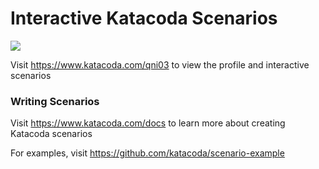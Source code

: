 # Interactive Katacoda Scenarios

[![](http://shields.katacoda.com/katacoda/qni03/count.svg)](https://www.katacoda.com/qni03 "Get your profile on Katacoda.com")

Visit https://www.katacoda.com/qni03 to view the profile and interactive scenarios

### Writing Scenarios
Visit https://www.katacoda.com/docs to learn more about creating Katacoda scenarios

For examples, visit https://github.com/katacoda/scenario-example
